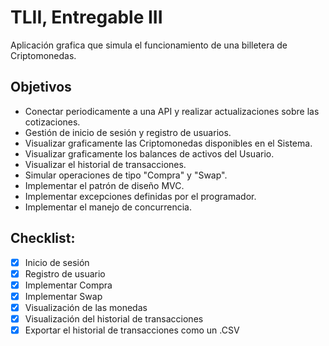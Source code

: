 # TLII, Entregable III
  Aplicación grafica que simula el funcionamiento de una billetera de Criptomonedas.
## Objetivos
  - Conectar periodicamente a una API y realizar actualizaciones sobre las cotizaciones.
  - Gestión de inicio de sesión y registro de usuarios.
  - Visualizar graficamente las Criptomonedas disponibles en el Sistema.
  - Visualizar graficamente los balances de activos del Usuario.
  - Visualizar el historial de transacciones.
  - Simular operaciones de tipo "Compra" y "Swap".
  - Implementar el patrón de diseño MVC.
  - Implementar excepciones definidas por el programador.
  - Implementar el manejo de concurrencia.
## Checklist:
- [X] Inicio de sesión
- [X] Registro de usuario
- [X] Implementar Compra
- [X] Implementar Swap
- [X] Visualización de las monedas
- [X] Visualización del historial de transacciones
- [X] Exportar el historial de transacciones como un .CSV
